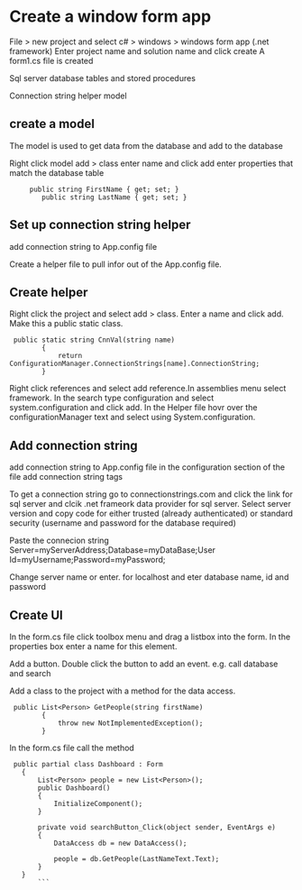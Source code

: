 Create a window form app
========================

File > new project and select c# > windows > windows form app (.net framework)
Enter project name and solution name and click create
A form1.cs file is created

Sql server database tables and stored procedures

Connection string
helper
model

create a model
-------------

The model is used to get data from the database and add to the database

Right click model add > class enter name and click add
enter properties that match the database table

```
     public string FirstName { get; set; }
        public string LastName { get; set; }
```
Set up connection string helper
----------------------------------

add connection string to App.config file

Create a helper file to pull infor out of the App.config file. 

Create helper
-------------
Right click the project and select add > class.  Enter a name and click add. Make this a public static class.

```
 public static string CnnVal(string name)
        {
            return ConfigurationManager.ConnectionStrings[name].ConnectionString;
        }
```
Right click references and select add reference.In assemblies menu select framework. In the search type configuration and select system.configuration and click add.  In the Helper file hovr over the configurationManager text and select using System.configuration.

Add connection string
---------------------
add connection string to App.config file in the configuration section of the file add connection string tags

To get a connection string go to connectionstrings.com and click the link for sql server and clcik .net frameork data provider for sql server. Select server version and copy code for either trusted (already authenticated) or standard security (username and password for the database required)

Paste the connecion string Server=myServerAddress;Database=myDataBase;User Id=myUsername;Password=myPassword;

Change server name or enter. for localhost and eter database name, id and password

Create UI
-----------
In the form.cs file click toolbox menu and drag a listbox into the form. In the properties box enter a name for this element.

Add a button.  Double click the button to add an event. e.g. call database and search

Add a class to the project with a method for the data access.

```
 public List<Person> GetPeople(string firstName)
        {
            throw new NotImplementedException();
        }
 ```
 
 In the form.cs file call the method
 
 ```
  public partial class Dashboard : Form
    {
        List<Person> people = new List<Person>();
        public Dashboard()
        {
            InitializeComponent();
        }

        private void searchButton_Click(object sender, EventArgs e)
        {
            DataAccess db = new DataAccess();

            people = db.GetPeople(LastNameText.Text);
        }
    }
        ```
